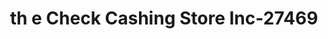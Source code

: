 ---
f_zip-code: 33315
f_state-code: FL
title: th e Check Cashing Store Inc-27469
f_phone: 954-764-5200
f_city-only: Fort Lauderdale
f_address: 1021 West State Road 84 Fort Lauderdale
f_location-unique-id: '27469'
slug: th-e-check-cashing-store-inc-27469
updated-on: '2024-05-30T13:46:58.046Z'
created-on: '2024-05-30T13:36:59.803Z'
published-on: '2024-05-30T13:54:32.469Z'
f_city-state: cms/city/fort-lauderdale-fl.md
f_company: cms/company/th-e-check-cashing-store-inc.md
f_state: cms/state/florida.md
layout: '[payday-loan].html'
tags: payday-loan
---